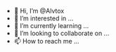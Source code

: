 - 👋 Hi, I’m @Alvtox
- 👀 I’m interested in ...
- 🌱 I’m currently learning ...
- 💞️ I’m looking to collaborate on ...
- 📫 How to reach me ...

<!---
Alvtox/Alvtox is a ✨ special ✨ repository because its `README.md` (this file) appears on your GitHub profile.
You can click the Preview link to take a look at your changes.
--->
